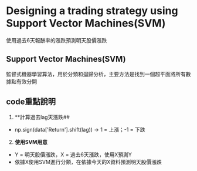 # Designing a trading strategy using Support Vector Machines(SVM)
使用過去6天報酬率的漲跌預測明天股價漲跌
## Support Vector Machines(SVM)
監督式機器學習算法，用於分類和迴歸分析，主要方法是找到一個超平面將所有數據點有效分開
## code重點說明
1.  **計算過去lag天漲跌##
- np.sign(data['Return'].shift(lag)) -> 1 = 上漲；-1 = 下跌
2.  **使用SVM用意**
- Y = 明天股價漲跌，X = 過去6天漲跌，使用X預測Y
- 依據X使用SVM進行分類，在依據今天的X資料預測明天股價漲跌
